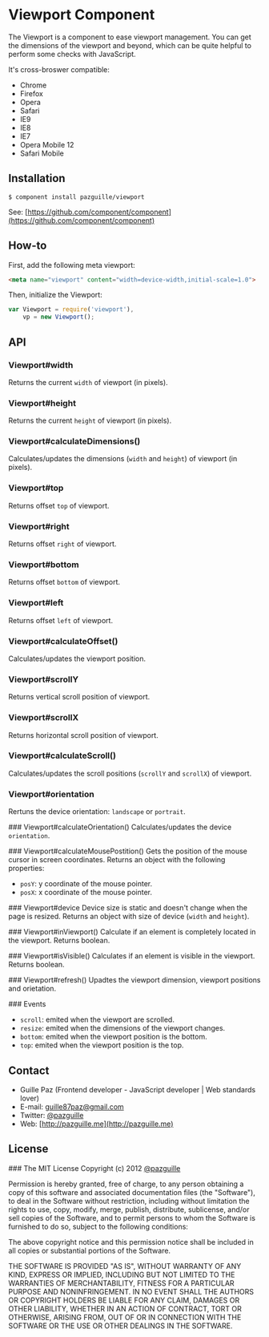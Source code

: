 # Viewport Component

The Viewport is a component to ease viewport management. You can get the dimensions of the viewport and beyond, which can be quite helpful to perform some checks with JavaScript.

It's cross-broswer compatible:
- Chrome
- Firefox
- Opera
- Safari
- IE9
- IE8
- IE7
- Opera Mobile 12
- Safari Mobile

## Installation

	$ component install pazguille/viewport

See: [https://github.com/component/component](https://github.com/component/component)

## How-to
First, add the following meta viewport:
```html
<meta name="viewport" content="width=device-width,initial-scale=1.0">
```
Then, initialize the Viewport:
```js
var Viewport = require('viewport'),
	vp = new Viewport();
```

## API

### Viewport#width
Returns the current `width` of viewport (in pixels).

### Viewport#height
Returns the current `height` of viewport (in pixels).

### Viewport#calculateDimensions()
Calculates/updates the dimensions (`width` and `height`) of viewport (in pixels).

### Viewport#top
Returns offset `top` of viewport.

### Viewport#right
Returns offset `right` of viewport.

### Viewport#bottom
Returns offset `bottom` of viewport.

### Viewport#left
Returns offset `left` of viewport.

### Viewport#calculateOffset()
Calculates/updates the viewport position.

### Viewport#scrollY
Returns vertical scroll position of viewport.

### Viewport#scrollX
Returns horizontal scroll position of viewport.

### Viewport#calculateScroll()
Calculates/updates the scroll positions (`scrollY` and `scrollX`) of viewport.

### Viewport#orientation
Rertuns the device orientation: `landscape` or `portrait`.

### Viewport#calculateOrientation()
Calculates/updates the device `orientation`.

### Viewport#calculateMousePostition()
Gets the position of the mouse cursor in screen coordinates. Returns an object with the following properties:
- `posY`: y coordinate of the mouse pointer.
- `posX`: x coordinate of the mouse pointer.

### Viewport#device
Device size is static and doesn't change when the page is resized. Returns an object with size of device (`width` and `height`).

### Viewport#inViewport()
Calculate if an element is completely located in the viewport. Returns boolean.

### Viewport#isVisible()
Calculates if an element is visible in the viewport. Returns boolean.

### Viewport#refresh()
Upadtes the viewport dimension, viewport positions and orietation.

### Events
- `scroll`: emited when the viewport are scrolled.
- `resize`: emited when the dimensions of the viewport changes.
- `bottom`: emited when the viewport position is the bottom.
- `top`: emited when the viewport position is the top.

## Contact
- Guille Paz (Frontend developer - JavaScript developer | Web standards lover)
- E-mail: [guille87paz@gmail.com](mailto:guille87paz@gmail.com)
- Twitter: [@pazguille](http://twitter.com/pazguille)
- Web: [http://pazguille.me](http://pazguille.me)

## License
### The MIT License
Copyright (c) 2012 [@pazguille](http://twitter.com/pazguille)

Permission is hereby granted, free of charge, to any person obtaining a copy
of this software and associated documentation files (the "Software"), to deal
in the Software without restriction, including without limitation the rights
to use, copy, modify, merge, publish, distribute, sublicense, and/or sell
copies of the Software, and to permit persons to whom the Software is
furnished to do so, subject to the following conditions:

The above copyright notice and this permission notice shall be included in
all copies or substantial portions of the Software.

THE SOFTWARE IS PROVIDED "AS IS", WITHOUT WARRANTY OF ANY KIND, EXPRESS OR
IMPLIED, INCLUDING BUT NOT LIMITED TO THE WARRANTIES OF MERCHANTABILITY,
FITNESS FOR A PARTICULAR PURPOSE AND NONINFRINGEMENT. IN NO EVENT SHALL THE
AUTHORS OR COPYRIGHT HOLDERS BE LIABLE FOR ANY CLAIM, DAMAGES OR OTHER
LIABILITY, WHETHER IN AN ACTION OF CONTRACT, TORT OR OTHERWISE, ARISING FROM,
OUT OF OR IN CONNECTION WITH THE SOFTWARE OR THE USE OR OTHER DEALINGS IN
THE SOFTWARE.